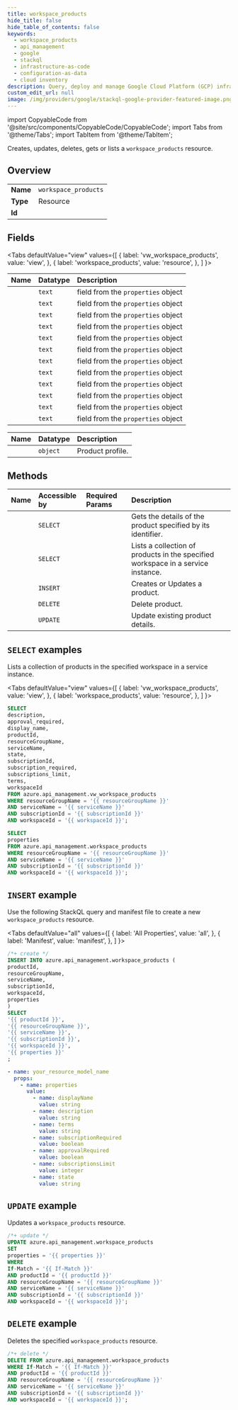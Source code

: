 ```yaml
---
title: workspace_products
hide_title: false
hide_table_of_contents: false
keywords:
  - workspace_products
  - api_management
  - google
  - stackql
  - infrastructure-as-code
  - configuration-as-data
  - cloud inventory
description: Query, deploy and manage Google Cloud Platform (GCP) infrastructure and resources using SQL
custom_edit_url: null
image: /img/providers/google/stackql-google-provider-featured-image.png
---
```


import CopyableCode from '@site/src/components/CopyableCode/CopyableCode';
import Tabs from '@theme/Tabs';
import TabItem from '@theme/TabItem';

Creates, updates, deletes, gets or lists a <code>workspace_products</code> resource.

## Overview
<table><tbody>
<tr><td><b>Name</b></td><td><code>workspace_products</code></td></tr>
<tr><td><b>Type</b></td><td>Resource</td></tr>
<tr><td><b>Id</b></td><td><CopyableCode code="azure.api_management.workspace_products" /></td></tr>
</tbody></table>

## Fields
<Tabs
    defaultValue="view"
    values={[
        { label: 'vw_workspace_products', value: 'view', },
        { label: 'workspace_products', value: 'resource', },
    ]
}>
<TabItem value="view">

| Name | Datatype | Description |
|:-----|:---------|:------------|
| <CopyableCode code="description" /> | `text` | field from the `properties` object |
| <CopyableCode code="approval_required" /> | `text` | field from the `properties` object |
| <CopyableCode code="display_name" /> | `text` | field from the `properties` object |
| <CopyableCode code="productId" /> | `text` | field from the `properties` object |
| <CopyableCode code="resourceGroupName" /> | `text` | field from the `properties` object |
| <CopyableCode code="serviceName" /> | `text` | field from the `properties` object |
| <CopyableCode code="state" /> | `text` | field from the `properties` object |
| <CopyableCode code="subscriptionId" /> | `text` | field from the `properties` object |
| <CopyableCode code="subscription_required" /> | `text` | field from the `properties` object |
| <CopyableCode code="subscriptions_limit" /> | `text` | field from the `properties` object |
| <CopyableCode code="terms" /> | `text` | field from the `properties` object |
| <CopyableCode code="workspaceId" /> | `text` | field from the `properties` object |
</TabItem>
<TabItem value="resource">

| Name | Datatype | Description |
|:-----|:---------|:------------|
| <CopyableCode code="properties" /> | `object` | Product profile. |
</TabItem></Tabs>

## Methods
| Name | Accessible by | Required Params | Description |
|:-----|:--------------|:----------------|:------------|
| <CopyableCode code="get" /> | `SELECT` | <CopyableCode code="productId, resourceGroupName, serviceName, subscriptionId, workspaceId" /> | Gets the details of the product specified by its identifier. |
| <CopyableCode code="list_by_service" /> | `SELECT` | <CopyableCode code="resourceGroupName, serviceName, subscriptionId, workspaceId" /> | Lists a collection of products in the specified workspace in a service instance. |
| <CopyableCode code="create_or_update" /> | `INSERT` | <CopyableCode code="productId, resourceGroupName, serviceName, subscriptionId, workspaceId" /> | Creates or Updates a product. |
| <CopyableCode code="delete" /> | `DELETE` | <CopyableCode code="If-Match, productId, resourceGroupName, serviceName, subscriptionId, workspaceId" /> | Delete product. |
| <CopyableCode code="update" /> | `UPDATE` | <CopyableCode code="If-Match, productId, resourceGroupName, serviceName, subscriptionId, workspaceId" /> | Update existing product details. |

## `SELECT` examples

Lists a collection of products in the specified workspace in a service instance.

<Tabs
    defaultValue="view"
    values={[
        { label: 'vw_workspace_products', value: 'view', },
        { label: 'workspace_products', value: 'resource', },
    ]
}>
<TabItem value="view">

```sql
SELECT
description,
approval_required,
display_name,
productId,
resourceGroupName,
serviceName,
state,
subscriptionId,
subscription_required,
subscriptions_limit,
terms,
workspaceId
FROM azure.api_management.vw_workspace_products
WHERE resourceGroupName = '{{ resourceGroupName }}'
AND serviceName = '{{ serviceName }}'
AND subscriptionId = '{{ subscriptionId }}'
AND workspaceId = '{{ workspaceId }}';
```
</TabItem>
<TabItem value="resource">


```sql
SELECT
properties
FROM azure.api_management.workspace_products
WHERE resourceGroupName = '{{ resourceGroupName }}'
AND serviceName = '{{ serviceName }}'
AND subscriptionId = '{{ subscriptionId }}'
AND workspaceId = '{{ workspaceId }}';
```
</TabItem></Tabs>


## `INSERT` example

Use the following StackQL query and manifest file to create a new <code>workspace_products</code> resource.

<Tabs
    defaultValue="all"
    values={[
        { label: 'All Properties', value: 'all', },
        { label: 'Manifest', value: 'manifest', },
    ]
}>
<TabItem value="all">

```sql
/*+ create */
INSERT INTO azure.api_management.workspace_products (
productId,
resourceGroupName,
serviceName,
subscriptionId,
workspaceId,
properties
)
SELECT 
'{{ productId }}',
'{{ resourceGroupName }}',
'{{ serviceName }}',
'{{ subscriptionId }}',
'{{ workspaceId }}',
'{{ properties }}'
;
```
</TabItem>
<TabItem value="manifest">

```yaml
- name: your_resource_model_name
  props:
    - name: properties
      value:
        - name: displayName
          value: string
        - name: description
          value: string
        - name: terms
          value: string
        - name: subscriptionRequired
          value: boolean
        - name: approvalRequired
          value: boolean
        - name: subscriptionsLimit
          value: integer
        - name: state
          value: string

```
</TabItem>
</Tabs>

## `UPDATE` example

Updates a <code>workspace_products</code> resource.

```sql
/*+ update */
UPDATE azure.api_management.workspace_products
SET 
properties = '{{ properties }}'
WHERE 
If-Match = '{{ If-Match }}'
AND productId = '{{ productId }}'
AND resourceGroupName = '{{ resourceGroupName }}'
AND serviceName = '{{ serviceName }}'
AND subscriptionId = '{{ subscriptionId }}'
AND workspaceId = '{{ workspaceId }}';
```

## `DELETE` example

Deletes the specified <code>workspace_products</code> resource.

```sql
/*+ delete */
DELETE FROM azure.api_management.workspace_products
WHERE If-Match = '{{ If-Match }}'
AND productId = '{{ productId }}'
AND resourceGroupName = '{{ resourceGroupName }}'
AND serviceName = '{{ serviceName }}'
AND subscriptionId = '{{ subscriptionId }}'
AND workspaceId = '{{ workspaceId }}';
```
